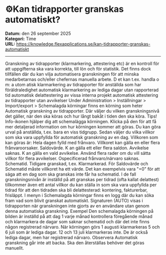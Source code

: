 # ⚙️Kan tidrapporter granskas automatiskt?

**Datum:** den 26 september 2025  
**Kategori:** Time  
**URL:** https://knowledge.flexapplications.se/kan-tidrapporter-granskas-automatiskt

---

Granskning av tidrapporter (klarmarkering, attestering etc) är en kontroll för att uppgifterna ska vara korrekta, till lön och för statistik.
Det finns dock tillfällen där du kan vilja automatisera granskningen för att minska medarbetarnas och/eller chefernas manuella arbete.
D
et kan t.ex. handla o
m:
a
utom
atisk klarmarkering av tidrapporter för anställda som har föräldraledighet
automatisk klarmarkering av lediga dagar utan rapporterad tid
automatisk delattestering av vissa interna projekt
automatisk attestering av tidrapporter utan avvikelser
Under
Administration > Inställningar > Import/export > Schemalagda körningar
finns en körning som heter
Automatisk granskning av tidrapporter.
Där väljer du vilken granskningsnivå det gäller, när den ska köras och hur långt bakåt i tiden den ska köra.
Tips!
Info-ikonen hjälper dig att schemalägga körningen. Klicka på den för att få mer detaljerad information om hur körningen kommer att göras.
Du kan göra urval på anställda, t.ex. bara en viss tidgrupp. Sedan väljer du vilka villkor som ska vara uppfyllda för automatisk granskning av en dag.
Villkoren som kan göras är:
Hela dagen fylld med frånvaro.
Villkoret kan gälla en eller flera frånvaroorsaker.
Saldovärde.
K
an gälla ett eller flera saldon.
Avvikelse saknas.
K
an gälla en vald avvikelse. Använd flera rader om du vill sätta villkor för flera avvikelser.
Ospecificerad frånvaro/närvaro saknas.
Schematid.
Tidigare granskad,
t.ex. Klarmarkerad.
För
Saldovärde
och
Schematid
måste villkoret ha ett värde. Det kan exempelvis vara "=0" för att säga att en dag som ska granskas inte får ha schematid.
I de fall granskningsnivån är inställd på att granskas per tidrad (ofta kallat delattest) tillkommer även ett antal villkor du kan ställa in som ska vara uppfyllda per tidrad för att den tidraden ska bli delattesterad: kontering, fakturerbar, frisläppt.
I menyn i
Schemalagda körningar
finns en logg där du kan söka fram vad som blivit granskat automatiskt.
Signaturen (AUTO) visas i tidrapporten när granskningen inte gjorts av en användare utan genom denna automatiska granskning.
Exempel
Den schemalagda körningen på bilden är inställd på att dag 1 varje månad kontrollera föregående månad och klarmarkera de dagar som saknar schematid och där det inte finns någon registrerad närvaro.
När körningen görs 1 augusti klarmarkeras 5 och 6 juli som är lediga dagar. 12 och 13 juli klarmarkeras inte. De är också lediga dagar, men har registrerad närvaro.
Observera
Automatisk granskning går inte att backa. Ska den återställas behöver det göras manuellt.
